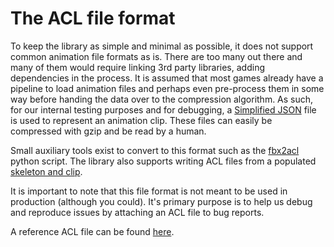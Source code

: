 # The ACL file format

To keep the library as simple and minimal as possible, it does not support common animation file formats as is. There are too many out there and many of them would require linking 3rd party libraries, adding dependencies in the process. It is assumed that most games already have a pipeline to load animation files and perhaps even pre-process them in some way before handing the data over to the compression algorithm. As such, for our internal testing purposes and for debugging, a [Simplified JSON](http://help.autodesk.com/view/Stingray/ENU/?guid=__stingray_help_managing_content_sjson_html) file is used to represent an animation clip. These files can easily be compressed with gzip and be read by a human.

Small auxiliary tools exist to convert to this format such as the [fbx2acl](https://github.com/nfrechette/acl/blob/develop/tools/fbx2acl/fbx2acl.py) python script. The library also supports writing ACL files from a populated [skeleton and clip](https://github.com/nfrechette/acl/blob/develop/includes/acl/io/clip_writer.h).

It is important to note that this file format is not meant to be used in production (although you could). It's primary purpose is to help us debug and reproduce issues by attaching an ACL file to bug reports.

A reference ACL file can be found [here](https://github.com/nfrechette/acl/blob/develop/tools/format_reference.acl.js).
